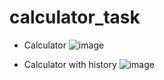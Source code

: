 # calculator_task

* Calculator
![image](https://user-images.githubusercontent.com/65856669/172764979-2a9f1d8f-ec0b-43a1-8501-761e084539fd.png)




* Calculator with history
![image](https://user-images.githubusercontent.com/65856669/172765063-3694eb51-eda1-409e-af91-fd79f18790f4.png)
